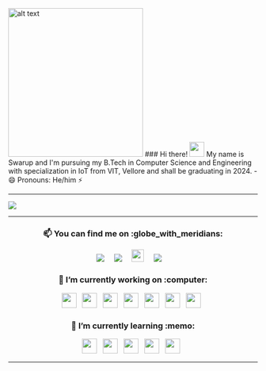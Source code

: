 <!--
**SwarupKharul/SwarupKharul** is a ✨ _special_ ✨ repository because its `README.md` (this file) appears on your GitHub profile.
Here are some ideas to get you started:

- 🔭 I’m currently working on ...
- 🌱 I’m currently learning ...
- 👯 I’m looking to collaborate on ...
- 🤔 I’m looking for help with ...
- 💬 Ask me about ...
- 📫 How to reach me: ...
- 😄 Pronouns: ...
- ⚡ Fun fact: ...
-->
<head > 
   <img src="https://github.com/Tuntai/Tuntai/blob/main/hello.gif" alt="alt text" width="272" height="300" />
  ### Hi there!  <img src="https://raw.githubusercontent.com/MartinHeinz/MartinHeinz/master/wave.gif" width="30px">
  My name is Swarup and I'm pursuing my B.Tech in Computer Science and Engineering with specialization in IoT from VIT, Vellore and shall be graduating in 2024. 
  - 😄 Pronouns: He/him ⚡
</head>
<hr>

<img align="center" src="https://github-readme-stats.vercel.app/api/?username=SwarupKharul&theme=onedark&count_private=true" />
<hr>
 <h3  align='center'> 📫 You can find me on :globe_with_meridians: </h3>
 <p align='center'>
 <a href="https://www.linkedin.com/in/aparajita-paul98/" target="_blank"><img src="https://img.shields.io/badge/linkedin-%230077B5.svg?&style=for-the-badge&logo=linkedin&logoColor=white"></img></a>&nbsp;&nbsp;&nbsp;&nbsp;
  <a href="mailto:aparajitapaul98@gmail.com"><img src="https://img.shields.io/badge/gmail-%23D14836.svg?&style=for-the-badge&logo=gmail&logoColor=white" /></a>&nbsp;&nbsp;&nbsp;&nbsp;
  <a href="https://leetcode.com/tuntai_11/"><img height="25" src="https://assets.leetcode.com/static_assets/public/webpack_bundles/images/logo-dark.e99485d9b.svg"></a>&nbsp;&nbsp;&nbsp;&nbsp;
 <a href="https://www.quora.com/profile/APARAJITA-PAUL-8"><img src="https://img.shields.io/badge/Quora-%23D14836.svg?&style=for-the-badge&logo=Quora&logoColor=white" /></a>&nbsp;&nbsp;&nbsp;&nbsp; 
</p>

<h3 align="center"> 🔭 I’m currently working on :computer: </h3>
<p align="center">
  <code><img height="30" src="http://simpleicons.org/icons/awesomelists.svg"></code>&nbsp;&nbsp;
  <code><img height="30" src="https://simpleicons.org/icons/javascript.svg"></code>&nbsp;&nbsp;
  <code><img height="30" src="https://simpleicons.org/icons/django.svg"></code>&nbsp;&nbsp;
  <code><img height="30" src="https://simpleicons.org/icons/html5.svg"></code>&nbsp;&nbsp;
  <code><img height="30" src="https://simpleicons.org/icons/python.svg"></code>&nbsp;&nbsp;
  <code><img height="30" src="https://simpleicons.org/icons/cplusplus.svg"></code>&nbsp;&nbsp;
 <code><img height="30" src="https://simpleicons.org/icons/gitlab.svg"></code>&nbsp;&nbsp;
</p>

<h3 align="center">  🌱 I’m currently learning :memo: </h3>
<p align="center">
  <code><img height="30" src="http://simpleicons.org/icons/php.svg"></code>&nbsp;&nbsp;
  <code><img height="30" src="http://simpleicons.org/icons/css3.svg"></code>&nbsp;&nbsp;
 <code><img height="30" src="https://simpleicons.org/icons/git.svg"></code>&nbsp;&nbsp;
 <code><img height="30" src="https://simpleicons.org/icons/node-dot-js.svg"></code>&nbsp;&nbsp;
 <code><img height="30" src="https://simpleicons.org/icons/react.svg"></code>&nbsp;&nbsp;
</p>
<hr>
